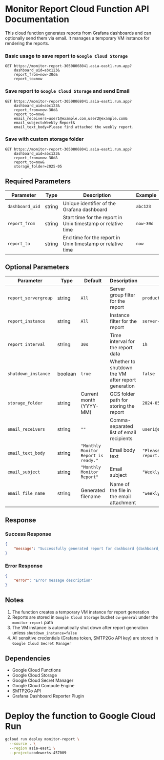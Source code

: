 # Monitor Report Cloud Function API Documentation

This cloud function generates reports from Grafana dashboards and can optionally send them via email. It manages a temporary VM instance for rendering the reports.



### Basic usage to save report to `Google Cloud Storage`

```
GET https://monitor-report-30508068041.asia-east1.run.app?
    dashboard_uid=abc123&
    report_from=now-30d&
    report_to=now
```

### Save report to `Google Cloud Storage` and send Email
```
GET https://monitor-report-30508068041.asia-east1.run.app?
    dashboard_uid=abc123&
    report_from=now-30d&
    report_to=now&
    email_receivers=user1@example.com,user2@example.com&
    email_subject=Weekly Report&
    email_text_body=Please find attached the weekly report.
```

### Save with custom storage folder
```
GET https://monitor-report-30508068041.asia-east1.run.app?
    dashboard_uid=abc123&
    report_from=now-30d&
    report_to=now&
    storage_folder=2025-05
```

## Required Parameters

| Parameter | Type | Description | Example |
|-----------|------|-------------|---------|
| `dashboard_uid` | string | Unique identifier of the Grafana dashboard | `abc123` |
| `report_from` | string | Start time for the report in Unix timestamp or relative time | `now-30d` |
| `report_to` | string | End time for the report in Unix timestamp or relative time | `now` |

## Optional Parameters

| Parameter | Type | Default | Description | Example |
|-----------|------|---------|-------------|---------|
| `report_servergroup` | string | `All` | Server group filter for the report | `production` |
| `report_instance` | string | `All` | Instance filter for the report | `server-1` |
| `report_interval` | string | `30s` | Time interval for the report data | `1h` |
| `shutdown_instance` | boolean | `true` | Whether to shutdown the VM after report generation | `false` |
| `storage_folder` | string | Current month (YYYY-MM) | GCS folder path for storing the report | `2024-05` |
| `email_receivers` | string | `""` | Comma-separated list of email recipients | `user1@example.com,user2@example.com` |
| `email_text_body` | string | `"Monthly Monitor Report is ready."` | Email body text | `"Please find attached the weekly report."` |
| `email_subject` | string | `"Monthly Monitor Report"` | Email subject | `"Weekly System Report"` |
| `email_file_name` | string | Generated filename | Name of the file in the email attachment | `"weekly-report.pdf"` |

## Response

### Success Response
```json
{
    "message": "Successfully generated report for dashboard {dashboard_uid}"
}
```

### Error Response
```json
{
    "error": "Error message description"
}
```

## Notes

1. The function creates a temporary VM instance for report generation
2. Reports are stored in `Google Cloud Storage` bucket `cw-general` under the `monitor-report` path
4. The VM instance is automatically shut down after report generation unless `shutdown_instance=false`
5. All sensitive credentials (Grafana token, SMTP2Go API key) are stored in `Google Cloud Secret Manager`

## Dependencies

- Google Cloud Functions
- Google Cloud Storage
- Google Cloud Secret Manager
- Google Cloud Compute Engine
- SMTP2Go API
- Grafana Dashboard Reporter Plugin

# Deploy the function to Google Cloud Run
  ```bash
  gcloud run deploy monitor-report \
    --source . \
    --region asia-east1 \
    --project=codeworks-457009
  ```

